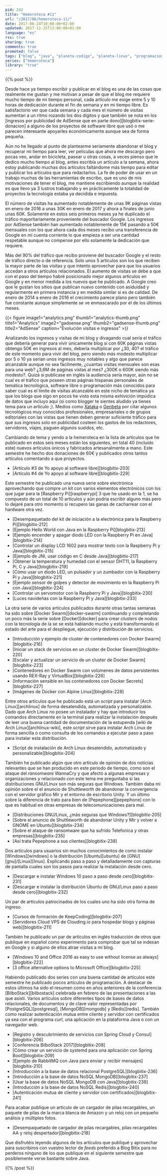 ```yaml
---
pid: 242
title: "Hemeroteca #11"
url: "/2017/06/hemeroteca-11/"
date: 2017-06-24T10:00:00+02:00
updated: 2017-11-25T13:00:00+01:00
language: "es"
rss: true
sharing: true
comments: true
promoted: false
tags: ["blog", "java", "planeta-codigo", "planeta-linux", "programacion", "software", "software-libre", "tapestry", "gnu-linux"]
series: ["hemeroteca"]
library: "true"
---
```


{{% post %}}

Desde hace ya tiempo escribir y publicar en el blog es una de las cosas que realmente me gustan y me motivan a pesar de que el blog me requiere mucho tiempo de mi tiempo personal, cada artículo me exige entre 5 y 10 horas de dedicación durante el fin de semana y en mi tiempo libre. Es satisfactorio ver que cada semana y cada mes el número de visitas aumentan a un ritmo rozando los dos dígitos y que también se nota en los [ingresos por publicidad de AdSense que en parte dono][blogbitix-serie-donacion] a alguno de los proyectos de software libre que usó o me parecen interesante apoyarles económicamente aunque sea de forma pequeña.

Aún no he llegado al punto de plantearme seriamente abandonar el blog y recuperar mi tiempo para leer, ver películas que ahora me descargo pero pocas veo, andar en bicicleta, pasear u otras cosas, a veces pienso que le dedico mucho tiempo al blog, antes escribía un artículo a la semana, ahora estoy publicando muchas dos artículos faltándome más tiempo para editar y publicar los artículos que para redactarlos. La fe de poder de usar en un trabajo muchas de las herramientas de escribo, que es uno de mis motivaciones de tener el blog, me mantiene escribiendo aunque la realidad es que llevo ya 3 lustros trabajando y en prácticamente la totalidad de proyectos la tecnología estaba ya decidida e impuesta.

El número de visitas ha aumentado notablemente de unas 9K páginas vistas en enero de 2016 a unas 30K en enero de 2017 y ahora a finales de junio unas 60K. Solamente en estos seis primeros meses ya he duplicado el tráfico mayoritariamente proveniente del buscador Google. Los ingresos por AdSense también han aumentado notablemente de 15€ pasando a 50€ mensuales con los que ahora cada dos meses recibo una transferencia de Google en mi cuenta corriente lo que empieza a ser una cantidad respetable aunque no compense por ello solamente la dedicación que requiere.

Más del 90% del tráfico que recibo proviene del buscador Google y el resto de tráfico directo o de referencia. Solo unos 5 artículos son los que reciben la mayor parte de las visitas y que intento aprovechar para que los usuarios accedan a otros artículos relacionados. El aumento de visitas se debe a que con el paso del tiempo habré posicionado mejor algunos artículos en Google y en menor medida a los nuevos que he publicado. A Google creo que le gustan los sitios que publican nuevo contenido con asiduidad y regularmente en primera instancia y en medida similar si es de calidad. De enero de 2014 a enero de 2016 el crecimiento parece plano pero también fue constante aunque simplemente se ve enmascarado por el de los últimos meses.

{{< figure
    image1="analytics.png" thumb1="analytics-thumb.png" title1="Analytics"
    image2="gadsense.png" thumb2="gadsense-thumb.png" title2="AdSense"
    caption="Evolución visitas e ingresos" >}}

Analizando los ingresos y visitas de mi blog y divagando cual sería el tráfico que debería generar para vivir únicamente blog si con 60K páginas vistas obtengo 50€ en ingresos al mes, debería multiplicar por ¿30, 40? el tráfico de este momento para vivir del blog, pero siendo más modesto multiplicar por 5 o 10 ya serían unos ingresos muy notables y algo que parece alcanzable aunque no sea fácilmente, ¿cuantas visitas mensuales son esas para una web? ¿3,6M de páginas vistas al mes? ¿300K o 600K siendo más modesto?. Quizá si publicase en inglés la audiencia sería mayor, aún no se cual es el tráfico que poseen otras páginas hispanas personales de temática tecnológica, software libre o programación más conocidos para saber cual es el límite de visitas alcanzable en este nicho de temática ya que los blogs que sigo en pocos he visto esta misma exhivición impúdica de datos que incluyo aquí (si como blogger te sientes aludido ya tienes tema para un artículo ;). Medios como [Xataka](https://www.xataka.com/) o [Genbeta](https://www.genbeta.com/) por citar algunos tecnológicos muy conocidos profesionales, empresariales o de grupos editoriales con las vistas que tienen deben generar suficiente tráfico para que sus ingresos solo en publicidad costeen los gastos de los redactores, servidores, viajes, paguen algunos sueldos, etc.

Cambiando de tema y yendo a la hemeroteca en la lista de artículos que he publicado en estos seis meses están los siguientes, en total 40 (incluido este) nuevos artículos únicos y fabricados artesanalmente a mano. Este semestre he hecho dos donaciones de 60€ y publicados otros tantos artículos comentando a que proyectos.

* [Artículo #3 de Yo apoyo al software libre][blogbitix-203]
* [Artículo #4 de Yo apoyo al software libre][blogbitix-229]

Este semestre he publicado una nueva serie sobre electrónica aprovechando que compre un kit con varios elementos electrónicos con los que jugar para la [Raspberry Pi][raspberrypi] 3 que he usado en la 1, se ha compuesto de un total de 10 artículos y aún podría escribir alguno más pero lo dejaré para otro momento si recupero las ganas de cacharrear con el hardware otra vez.

* [Desempaquetado del kit de iniciación a la electrónica para la Raspberry Pi][blogbitix-212]
* [Ejemplo Hello World con Java en la Raspberry Pi][blogbitix-213]
* [Ejemplo encender y apagar diodo LED con la Raspberry Pi en Java][blogbitix-214]
* [Controlar un display LCD 1602 para mostrar texto con la Raspberry Pi y Java][blogbitix-215]
* [Ejemplo de JNI, usar código en C desde Java][blogbitix-217]
* [Obtener la temperatura y humedad con el sensor DHT11, la Raspberry Pi, C y Java][blogbitix-219]
* [Cómo usar un diodo LED, un pulsador y un zumbador con la Raspberry Pi y Java][blogbitix-221]
* [Ejemplo sensor de golpes y detector de movimiento en la Raspberry Pi con Java][blogbitix-224]
* [Controlar un servomotor con la Raspberry Pi y Java][blogbitix-230]
* [Luces navideñas con la Raspberry Pi y Java][blogbitix-233]

La otra serie de varios artículos publicados durante otras tantas semanas ha sido sobre [Docker Swarm][docker-swarm] continuando y completando un poco más la serie sobre [Docker][docker] para crear _clusters_ de nodos con la tecnología de la se se está hablando mucho y está transformando el estado del arte para el despliegue, ejecución y distribución de servicios.

* [Introducción y ejemplo de cluster de contenedores con Docker Swarm][blogbitix-216]
* [Iniciar un stack de servicios en un cluster de Docker Swarm][blogbitix-220]
* [Escalar y actualizar un servicio de un cluster de Docker Swarm][blogbitix-223]
* [Contenedores en Docker Swarm con volúmenes de datos persistentes usando REX-Ray y VirtualBox][blogbitix-226]
* [Información sensible en los contenedores con Docker Secrets][blogbitix-227]
* [Imágenes de Docker con Alpine Linux][blogbitix-228]

Entre otros artículos que he publicado está un _script_ para instalar [Arch Linux][archlinux] de forma desatendida, automatizada y personalizable. Dado que Arch Linux no posee un instalador y hay que introducir los comandos directamente en la terminal para realizar la instalación después de leer una buena cantidad de documentación de la estupenda [wiki de Arch Linux][archlinux-wiki], este _script_ sirve para instalar Arch Linux de forma sencilla o como consulta de los comandos a ejecutar paso a paso para instalar esta distribución.

* [Script de instalación de Arch Linux desatendido, automatizado y personalizable][blogbitix-204]

También he publicado algún que otro artículo de opinión de dos noticias relevantes que se han producido en este periodo de tiempo, como son el ataque del _ransomware_ WannaCry y que afectó a algunas empresas y organizaciones y relacionado con este tema me preguntaba si las distribuciones GNU/Linux son más seguras que Windows. También daba mi opinión sobre el el anuncio de Shuttleworth de abandonar la convergencia con el servidor gráfico Mir y el entorno de escritorio Unity. Y un último sobre la diferencia de trato para bien de [Pepephone][pepephone] con lo que es habitual en otras empresas de telecomunicaciones para mal.

* [Distribuciones GNU/Linux, ¿más seguras que Windows?][blogbitix-205]
* [Sobre el anuncio de Shuttleworth de abandonar Unity y Mir y volver a GNOME en Ubuntu][blogbitix-234]
* [Sobre el ataque de ransomware que ha sufrido Telefonica y otras empresas][blogbitix-235]
* [Así trata Pepephone a sus clientes][blogbitix-238]

Dos artículos para usuarios sin muchos conocimientos de como instalar [Windows][windows] o la distribución [Ubuntu][ubuntu] de [GNU][gnu]/[Linux][linux]. Explicando paso a paso y detalladamente con capturas de pantalla cuales son los pasos para realizar la instalación desde cero.

* [Descargar e instalar Windows 10 paso a paso desde cero][blogbitix-231]
* [Descargar e instalar la distribución Ubuntu de GNU/Linux paso a paso desde cero][blogbitix-232]

Un par de artículos patrocinados de los cuales uno ha sido otra forma de ingreso.

* [Cursos de formación de KeepCoding][blogbitix-207]
* [Servidores Cloud VPS de Clouding.io para hospedar blogs y páginas web][blogbitix-211]

También he publicado un par de artículos en inglés traducción de otros que publique en español como experimento para comprobar que tal se indexan en Google y si alguno de ellos atrae visitas a mi blog.

* [Windows 10 and Office 2016 as easy to use without license as always][blogbitix-222]
* [3 office alternative options to Microsoft Office][blogbitix-225]

Habiendo publicado dos series con una buena cantidad de artículos este semestre he publicado pocos artículos de programación. A destacar de estos últimos ha sido el resumen como en años anteriores de la conferencia [BilboStack][bilbostack] celebrada en febrero de las presentaciones a las que asistí. Varios artículos sobre diferentes tipos de bases de datos relacionales, de documentos y de clave valor representadas por [PostgreSQL][postgresql], [MongoDB][mongodb] y [Redis][redis]. También como realizar autenticación mutua entre cliente y servidor con certificados ya sea con el programa _curl_, una aplicación en la plataforma Java o con un navegador web.

* [Registro y descubrimiento de servicios con Spring Cloud y Consul][blogbitix-206]
* [Conferencia BilboStack 2017][blogbitix-208]
* [Cómo crear un servicio de systemd para una aplicación con Spring Boot][blogbitix-209]
* [Ejemplo de RabbitMQ con Java para enviar y recibir mensajes][blogbitix-210]
* [Introducción a la base de datos relacional PostgreSQL][blogbitix-236]
* [Introducción a la base de datos NoSQL MongoDB][blogbitix-237]
* [Usar la base de datos NoSQL MongoDB con Java][blogbitix-239]
* [Introducción a la base de datos NoSQL Redis][blogbitix-240]
* [Autenticación mutua de cliente y servidor con certificados][blogbitix-241]

Para acabar publique un artículo de un cargador de pilas recargables, un paquete de pilas de la marca blanca de Amazon y un reloj con un pequeño análisis y múltiples fotos.

* [Desempaquetado de cargador de pilas recargables, pilas recargables AA y reloj despertador][blogbitix-218]

Que disfrutéis leyendo algunos de los artículos que publiqué y aprovechar para suscribiros con vuestro lector de _feeds_ preferido a Blog Bitix para no perderos ninguno de los que publique en el siguiente semestre que posiblemente verse bastante sobre Java.

{{% /post %}}
